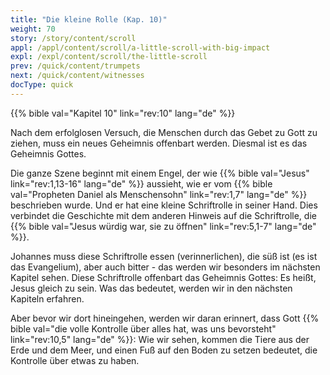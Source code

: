 ```yaml
---
title: "Die kleine Rolle (Kap. 10)"
weight: 70
story: /story/content/scroll
appl: /appl/content/scroll/a-little-scroll-with-big-impact
expl: /expl/content/scroll/the-little-scroll
prev: /quick/content/trumpets
next: /quick/content/witnesses
docType: quick
---
```


{{% bible val="Kapitel 10" link="rev:10" lang="de" %}}

Nach dem erfolglosen Versuch, die Menschen durch das Gebet zu Gott zu ziehen, muss ein neues Geheimnis offenbart werden. Diesmal ist es das Geheimnis Gottes.

Die ganze Szene beginnt mit einem Engel, der wie {{% bible val="Jesus" link="rev:1,13-16" lang="de" %}} aussieht, wie er vom {{% bible val="Propheten Daniel als Menschensohn" link="rev:1,7" lang="de" %}} beschrieben wurde. Und er hat eine kleine Schriftrolle in seiner Hand. Dies verbindet die Geschichte mit dem anderen Hinweis auf die Schriftrolle, die {{% bible val="Jesus würdig war, sie zu öffnen" link="rev:5,1-7" lang="de" %}}.

Johannes muss diese Schriftrolle essen (verinnerlichen), die süß ist (es ist das Evangelium), aber auch bitter - das werden wir besonders im nächsten Kapitel sehen. Diese Schriftrolle offenbart das Geheimnis Gottes: Es heißt, Jesus gleich zu sein. Was das bedeutet, werden wir in den nächsten Kapiteln erfahren. 

Aber bevor wir dort hineingehen, werden wir daran erinnert, dass Gott {{% bible val="die volle Kontrolle über alles hat, was uns bevorsteht" link="rev:10,5" lang="de" %}}: Wie wir sehen, kommen die Tiere aus der Erde und dem Meer, und einen Fuß auf den Boden zu setzen bedeutet, die Kontrolle über etwas zu haben.